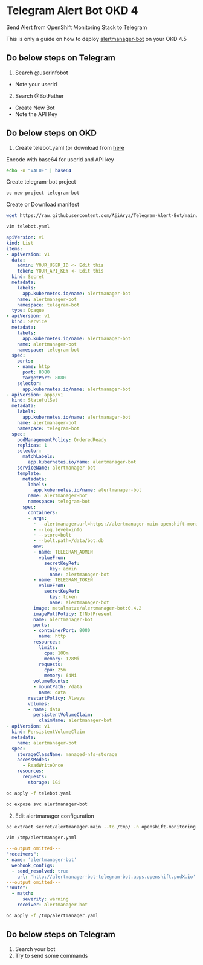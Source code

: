 # Telegram Alert Bot OKD 4
Send Alert from OpenShift Monitoring Stack to Telegram

This is only a guide on how to deploy [alertmanager-bot](https://github.com/metalmatze/alertmanager-bot) on your OKD 4.5

## Do below steps on Telegram
1. Search @userinfobot
  * Note your userid

2. Search @BotFather
  * Create New Bot
  * Note the API Key

## Do below steps on OKD
1. Create telebot.yaml (or download from [here](https://raw.githubusercontent.com/AjiArya/Telegram-Alert-Bot/main/telebot.yaml)

Encode with base64 for userid and API key

```bash
echo -n "VALUE" | base64
```

Create telegram-bot project
```bash
oc new-project telegram-bot
```

Create or Download manifest
```bash
wget https://raw.githubusercontent.com/AjiArya/Telegram-Alert-Bot/main/telebot.yaml
```

```bash
vim telebot.yaml
```

```yaml
apiVersion: v1
kind: List
items:
- apiVersion: v1
  data:
    admin: YOUR_USER_ID <- Edit this
    token: YOUR_API_KEY <- Edit this
  kind: Secret
  metadata:
    labels:
      app.kubernetes.io/name: alertmanager-bot
    name: alertmanager-bot
    namespace: telegram-bot
  type: Opaque
- apiVersion: v1
  kind: Service
  metadata:
    labels:
      app.kubernetes.io/name: alertmanager-bot
    name: alertmanager-bot
    namespace: telegram-bot
  spec:
    ports:
    - name: http
      port: 8080
      targetPort: 8080
    selector:
      app.kubernetes.io/name: alertmanager-bot
- apiVersion: apps/v1
  kind: StatefulSet
  metadata:
    labels:
      app.kubernetes.io/name: alertmanager-bot
    name: alertmanager-bot
    namespace: telegram-bot
  spec:
    podManagementPolicy: OrderedReady
    replicas: 1
    selector:
      matchLabels:
        app.kubernetes.io/name: alertmanager-bot
    serviceName: alertmanager-bot
    template:
      metadata:
        labels:
          app.kubernetes.io/name: alertmanager-bot
        name: alertmanager-bot
        namespace: telegram-bot
      spec:
        containers:
        - args:
          - --alertmanager.url=https://alertmanager-main-openshift-monitoring.apps.openshift.podX.io <- Edit this
          - --log.level=info
          - --store=bolt
          - --bolt.path=/data/bot.db
          env:
          - name: TELEGRAM_ADMIN
            valueFrom:
              secretKeyRef:
                key: admin
                name: alertmanager-bot
          - name: TELEGRAM_TOKEN
            valueFrom:
              secretKeyRef:
                key: token
                name: alertmanager-bot
          image: metalmatze/alertmanager-bot:0.4.2
          imagePullPolicy: IfNotPresent
          name: alertmanager-bot
          ports:
          - containerPort: 8080
            name: http
          resources:
            limits:
              cpu: 100m
              memory: 128Mi
            requests:
              cpu: 25m
              memory: 64Mi
          volumeMounts:
          - mountPath: /data
            name: data
        restartPolicy: Always
        volumes:
        - name: data
          persistentVolumeClaim:
            claimName: alertmanager-bot
- apiVersion: v1
  kind: PersistentVolumeClaim
  metadata:
    name: alertmanager-bot
  spec:
    storageClassName: managed-nfs-storage
    accessModes:
      - ReadWriteOnce
    resources:
      requests:
        storage: 1Gi
```

```bash
oc apply -f telebot.yaml

oc expose svc alertmanager-bot
```

2. Edit alertmanager configuration
```bash
oc extract secret/alertmanager-main --to /tmp/ -n openshift-monitoring --confirm

vim /tmp/alertmanager.yaml
```

```yaml
---output omitted---
"receivers":
- name: 'alertmanager-bot'
  webhook_configs:
  - send_resolved: true
    url: 'http://alertmanager-bot-telegram-bot.apps.openshift.podX.io'
---output omitted---
"route":
  - match:
      severity: warning
    receiver: alertmanager-bot
```

```bash
oc apply -f /tmp/alertmanager.yaml
```

## Do below steps on Telegram

1. Search your bot
2. Try to send some commands
